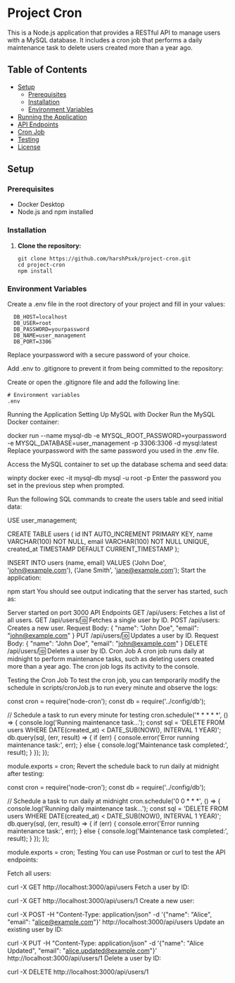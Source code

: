 # Project Cron

This is a Node.js application that provides a RESTful API to manage users with a MySQL database. It includes a cron job that performs a daily maintenance task to delete users created more than a year ago.

## Table of Contents

- [Setup](#setup)
  - [Prerequisites](#prerequisites)
  - [Installation](#installation)
  - [Environment Variables](#environment-variables)
- [Running the Application](#running-the-application)
- [API Endpoints](#api-endpoints)
- [Cron Job](#cron-job)
- [Testing](#testing)
- [License](#license)

## Setup

### Prerequisites

- Docker Desktop
- Node.js and npm installed

### Installation

1. **Clone the repository:**

   ```
   git clone https://github.com/harshPsxk/project-cron.git
   cd project-cron
   npm install
   
### Environment Variables

Create a .env file in the root directory of your project and fill in your values:
```
  DB_HOST=localhost
  DB_USER=root
  DB_PASSWORD=yourpassword
  DB_NAME=user_management
  DB_PORT=3306
```  
Replace yourpassword with a secure password of your choice.

Add .env to .gitignore to prevent it from being committed to the repository:

Create or open the .gitignore file and add the following line:

```
# Environment variables
.env
```
Running the Application
Setting Up MySQL with Docker
Run the MySQL Docker container:



docker run --name mysql-db -e MYSQL_ROOT_PASSWORD=yourpassword -e MYSQL_DATABASE=user_management -p 3306:3306 -d mysql:latest
Replace yourpassword with the same password you used in the .env file.

Access the MySQL container to set up the database schema and seed data:



winpty docker exec -it mysql-db mysql -u root -p
Enter the password you set in the previous step when prompted.

Run the following SQL commands to create the users table and seed initial data:



USE user_management;

CREATE TABLE users (
    id INT AUTO_INCREMENT PRIMARY KEY,
    name VARCHAR(100) NOT NULL,
    email VARCHAR(100) NOT NULL UNIQUE,
    created_at TIMESTAMP DEFAULT CURRENT_TIMESTAMP
);

INSERT INTO users (name, email) VALUES ('John Doe', 'john@example.com'), ('Jane Smith', 'jane@example.com');
Start the application:



npm start
You should see output indicating that the server has started, such as:



Server started on port 3000
API Endpoints
GET /api/users: Fetches a list of all users.
GET /api/users/:id: Fetches a single user by ID.
POST /api/users: Creates a new user.
Request Body: { "name": "John Doe", "email": "john@example.com" }
PUT /api/users/:id: Updates a user by ID.
Request Body: { "name": "John Doe", "email": "john@example.com" }
DELETE /api/users/:id: Deletes a user by ID.
Cron Job
A cron job runs daily at midnight to perform maintenance tasks, such as deleting users created more than a year ago. The cron job logs its activity to the console.

Testing the Cron Job
To test the cron job, you can temporarily modify the schedule in scripts/cronJob.js to run every minute and observe the logs:



const cron = require('node-cron');
const db = require('../config/db');

// Schedule a task to run every minute for testing
cron.schedule('* * * * *', () => {
    console.log('Running maintenance task...');
    const sql = 'DELETE FROM users WHERE DATE(created_at) < DATE_SUB(NOW(), INTERVAL 1 YEAR)';
    db.query(sql, (err, result) => {
        if (err) {
            console.error('Error running maintenance task:', err);
        } else {
            console.log('Maintenance task completed:', result);
        }
    });
});

module.exports = cron;
Revert the schedule back to run daily at midnight after testing:



const cron = require('node-cron');
const db = require('../config/db');

// Schedule a task to run daily at midnight
cron.schedule('0 0 * * *', () => {
    console.log('Running daily maintenance task...');
    const sql = 'DELETE FROM users WHERE DATE(created_at) < DATE_SUB(NOW(), INTERVAL 1 YEAR)';
    db.query(sql, (err, result) => {
        if (err) {
            console.error('Error running maintenance task:', err);
        } else {
            console.log('Maintenance task completed:', result);
        }
    });
});

module.exports = cron;
Testing
You can use Postman or curl to test the API endpoints:

Fetch all users:



curl -X GET http://localhost:3000/api/users
Fetch a user by ID:



curl -X GET http://localhost:3000/api/users/1
Create a new user:



curl -X POST -H "Content-Type: application/json" -d '{"name": "Alice", "email": "alice@example.com"}' http://localhost:3000/api/users
Update an existing user by ID:



curl -X PUT -H "Content-Type: application/json" -d '{"name": "Alice Updated", "email": "alice.updated@example.com"}' http://localhost:3000/api/users/1
Delete a user by ID:



curl -X DELETE http://localhost:3000/api/users/1
